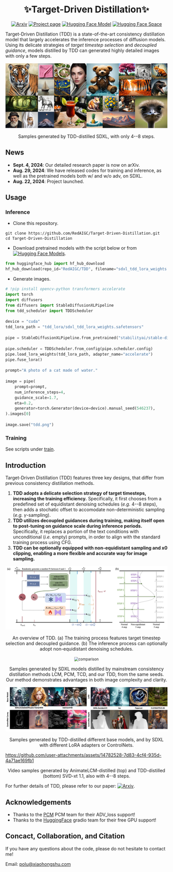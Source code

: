 <div align="center">

# ✨Target-Driven Distillation✨

[![Arxiv](https://img.shields.io/badge/arXiv-2402.19159-b31b1b)](https://arxiv.org/abs/2409.01347)
[![Project page](https://img.shields.io/badge/Web-Project%20Page-green)](https://redaigc.github.io/TDD)
[![Hugging Face Model](https://img.shields.io/badge/%F0%9F%A4%97HuggingFace-Model-purple)](https://huggingface.co/RED-AIGC/TDD)
[![Hugging Face Space](https://img.shields.io/badge/%F0%9F%A4%97HuggingFace-Space-blue)](https://huggingface.co/spaces/RED-AIGC/TDD)

</div>

Target-Driven Distillation (TDD) is a state-of-the-art consistency distillation model that largely accelerates the inference processes of diffusion models. Using its delicate strategies of *target timestep selection* and *decoupled guidance*, models distilled by TDD can generated highly detailed images with only a few steps.

<div align="center">
  <img src="assets/teaser.jpg" alt="teaser" style="zoom:80%;" />

  Samples generated by TDD-distilled SDXL, with only 4--8 steps.
</div>



## News

- **Sept. 4, 2024**: Our detailed research paper is now on arXiv.
- **Aug. 29, 2024**: We have released codes for training and inference, as well as the pretrained models both w/ and w/o adv, on SDXL.
- **Aug. 22, 2024**: Project launched.

## Usage

### Inference
- Clone this repository.
```shell
git clone https://github.com/RedAIGC/Target-Driven-Distillation.git
cd Target-Driven-Distillation
```

- Download pretrained models with the script below or from [![Hugging Face Models](https://img.shields.io/badge/%F0%9F%A4%97%20Hugging%20Face-Models-blue)](https://huggingface.co/RED-AIGC/TDD).
```python
from huggingface_hub import hf_hub_download
hf_hub_download(repo_id="RedAIGC/TDD", filename="sdxl_tdd_lora_weights.safetensors", local_dir="./tdd_lora")
```

- Generate images.
```python
# !pip install opencv-python transformers accelerate 
import torch
import diffusers
from diffusers import StableDiffusionXLPipeline
from tdd_scheduler import TDDScheduler

device = "cuda"
tdd_lora_path = "tdd_lora/sdxl_tdd_lora_weights.safetensors"

pipe = StableDiffusionXLPipeline.from_pretrained("stabilityai/stable-diffusion-xl-base-1.0", torch_dtype=torch.float16, variant="fp16").to(device)

pipe.scheduler = TDDScheduler.from_config(pipe.scheduler.config)
pipe.load_lora_weights(tdd_lora_path, adapter_name="accelerate")
pipe.fuse_lora()

prompt="A photo of a cat made of water."

image = pipe(
    prompt=prompt,
    num_inference_steps=4,
    guidance_scale=1.7,
    eta=0.2, 
    generator=torch.Generator(device=device).manual_seed(546237),
).images[0]

image.save("tdd.png")
```

### Training

See scripts under [train](https://github.com/RedAIGC/Target-Driven-Distillation/tree/main/train).


## Introduction

Target-Driven Distillation (TDD) features three key designs, that differ from previous consistency distillation methods.
1. **TDD adopts a delicate selection strategy of target timesteps, increasing the training efficiency.** Specifically, it first chooses from a predefined set of equidistant denoising schedules (*e.g.* 4--8 steps), then adds a stochatic offset to accomodate non-deterministic sampling (*e.g.* $\gamma$-sampling).
2. **TDD utilizes decoupled guidances during training, making itself open to post-tuning on guidance scale during inference periods.** Specifically, it replaces a portion of the text conditions with unconditional (*i.e.* empty) prompts, in order to align with the standard training process using CFG.
3. **TDD can be optionally equipped with non-equidistant sampling and x0 clipping, enabling a more flexible and accurate way for image sampling.**

<div align="center">
  <img src="assets/tdd_overview.jpg" alt="overview"/>

  An overview of TDD. (a) The training process features target timestep selection and decoupled guidance. (b) The inference process can optionally adopt non-equidistant denoising schedules.
</div>

<div align="center">
  <img src="assets/compare.png" alt="comparison" style="zoom:80%;" />

  Samples generated by SDXL models distilled by mainstream consistency distillation methods LCM, PCM, TCD, and our TDD, from the same seeds. Our method demonstrates advantages in both image complexity and clarity.
</div>

<div align="center">
  <img src="assets/other_1.jpg" alt="other"/>

  Samples generated by TDD-distilled different base models, and by SDXL with different LoRA adapters or ControlNets.  
</div>

https://github.com/user-attachments/assets/14782528-7d83-4cf4-935d-4a71ae169fb1

<div align="center">
  Video samples generated by AnimateLCM-distilled (top) and TDD-distilled (bottom) SVD-xt 1.1, also with 4--8 steps.
</div>

For further details of TDD, please refer to our paper: [![Arxiv](https://img.shields.io/badge/arXiv-2402.19159-b31b1b)](https://arxiv.org/abs/2409.01347).

## Acknowledgements
- Thanks to the [PCM](https://github.com/G-U-N/Phased-Consistency-Model) PCM team for their ADV_loss support!
- Thanks to the [HuggingFace](https://github.com/huggingface) gradio team for their free GPU support!


## Concact, Collaboration, and Citation

If you have any questions about the code, please do not hesitate to contact me!

Email: polu@xiaohongshu.com

<!-- If you find TDD helpful to your research, please cite our paper:
```
@article{Wang2024TDD,
  title     = {Target-Driven Distillation: Consistency Distillation with Target Timestep Selection and Decoupled Guidance},
  author    = {Cunzheng Wang and Ziyuan Guo and Yuxuan Duan and Huaxia Li and Nemo Chen and Xu Tang and Yao Hu},
  journal   = {arXiv preprint arXiv:xxxx.xxxxx},
  year      = {2024}
}
``` -->
